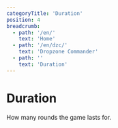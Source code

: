 ```yaml
---
categoryTitle: 'Duration'
position: 4
breadcrumb:
  - path: '/en/'
    text: 'Home'
  - path: '/en/dzc/'
    text: 'Dropzone Commander'
  - path: ''
    text: 'Duration'
---
```


# Duration

How many rounds the game lasts for.
